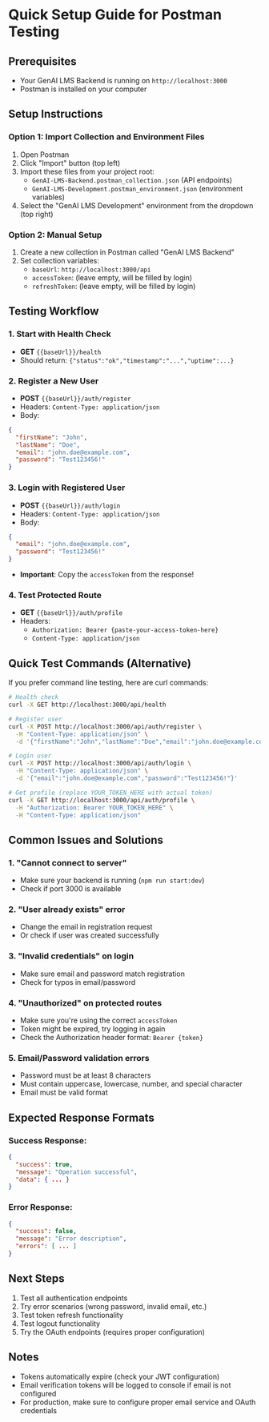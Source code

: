 # Quick Setup Guide for Postman Testing

## Prerequisites
- Your GenAI LMS Backend is running on `http://localhost:3000`
- Postman is installed on your computer

## Setup Instructions

### Option 1: Import Collection and Environment Files
1. Open Postman
2. Click "Import" button (top left)
3. Import these files from your project root:
   - `GenAI-LMS-Backend.postman_collection.json` (API endpoints)
   - `GenAI-LMS-Development.postman_environment.json` (environment variables)
4. Select the "GenAI LMS Development" environment from the dropdown (top right)

### Option 2: Manual Setup
1. Create a new collection in Postman called "GenAI LMS Backend"
2. Set collection variables:
   - `baseUrl`: `http://localhost:3000/api`
   - `accessToken`: (leave empty, will be filled by login)
   - `refreshToken`: (leave empty, will be filled by login)

## Testing Workflow

### 1. Start with Health Check
- **GET** `{{baseUrl}}/health`
- Should return: `{"status":"ok","timestamp":"...","uptime":...}`

### 2. Register a New User
- **POST** `{{baseUrl}}/auth/register`
- Headers: `Content-Type: application/json`
- Body:
```json
{
  "firstName": "John",
  "lastName": "Doe", 
  "email": "john.doe@example.com",
  "password": "Test123456!"
}
```

### 3. Login with Registered User
- **POST** `{{baseUrl}}/auth/login`
- Headers: `Content-Type: application/json`
- Body:
```json
{
  "email": "john.doe@example.com",
  "password": "Test123456!"
}
```
- **Important**: Copy the `accessToken` from the response!

### 4. Test Protected Route
- **GET** `{{baseUrl}}/auth/profile`
- Headers: 
  - `Authorization: Bearer {paste-your-access-token-here}`
  - `Content-Type: application/json`

## Quick Test Commands (Alternative)

If you prefer command line testing, here are curl commands:

```bash
# Health check
curl -X GET http://localhost:3000/api/health

# Register user
curl -X POST http://localhost:3000/api/auth/register \
  -H "Content-Type: application/json" \
  -d '{"firstName":"John","lastName":"Doe","email":"john.doe@example.com","password":"Test123456!"}'

# Login user
curl -X POST http://localhost:3000/api/auth/login \
  -H "Content-Type: application/json" \
  -d '{"email":"john.doe@example.com","password":"Test123456!"}'

# Get profile (replace YOUR_TOKEN_HERE with actual token)
curl -X GET http://localhost:3000/api/auth/profile \
  -H "Authorization: Bearer YOUR_TOKEN_HERE" \
  -H "Content-Type: application/json"
```

## Common Issues and Solutions

### 1. "Cannot connect to server"
- Make sure your backend is running (`npm run start:dev`)
- Check if port 3000 is available

### 2. "User already exists" error
- Change the email in registration request
- Or check if user was created successfully

### 3. "Invalid credentials" on login
- Make sure email and password match registration
- Check for typos in email/password

### 4. "Unauthorized" on protected routes
- Make sure you're using the correct `accessToken`
- Token might be expired, try logging in again
- Check the Authorization header format: `Bearer {token}`

### 5. Email/Password validation errors
- Password must be at least 8 characters
- Must contain uppercase, lowercase, number, and special character
- Email must be valid format

## Expected Response Formats

### Success Response:
```json
{
  "success": true,
  "message": "Operation successful",
  "data": { ... }
}
```

### Error Response:
```json
{
  "success": false,
  "message": "Error description",
  "errors": [ ... ]
}
```

## Next Steps
1. Test all authentication endpoints
2. Try error scenarios (wrong password, invalid email, etc.)
3. Test token refresh functionality
4. Test logout functionality
5. Try the OAuth endpoints (requires proper configuration)

## Notes
- Tokens automatically expire (check your JWT configuration)
- Email verification tokens will be logged to console if email is not configured
- For production, make sure to configure proper email service and OAuth credentials
